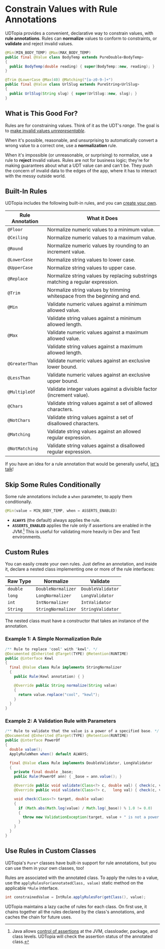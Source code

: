 # Constrain Values with Rule Annotations

UDTopia provides a convenient, declarative way to constrain values, with **rule annotations**.
Rules can **normalize** values to conform to constraints, or **validate** and reject invalid values.

```java
@Min(MIN_BODY_TEMP) @Max(MAX_BODY_TEMP)
public final @Value class BodyTemp extends PureDouble<BodyTemp>
{
  public BodyTemp(double reading) { super(BodyTemp::new, reading); }
}

@Trim @LowerCase @Max(40) @Matching("[a-z0-9-]+")
public final @Value class UrlSlug extends PureString<UrlSlug>
{
  public UrlSlug(String slug) { super(UrlSlug::new, slug); }
}
```

## What is This Good For?

Rules are for constraining values.
Think of it as the UDT's *range*.
The goal is to [make invalid values *unrepresentable*][parse-don't-validate].

[parse-don't-validate]: https://lexi-lambda.github.io/blog/2019/11/05/parse-don-t-validate/

When it's possible, reasonable, and unsurprising to automatically convert a wrong value to a correct one, use a **normalization** rule.

When it's impossible (or unreasonable, or surprising) to normalize, use a rule to **reject** invalid values.
Rules are not for business logic; they're for making guarantees about what a UDT value can and can't be.
They push the concern of invalid data to the edges of the app, where it has to interact with the messy outside world.

## Built-In Rules

UDTopia includes the following built-in rules, and you can [create your own](#custom-rules).

| Rule Annotation | What it Does                                                                   |
|-----------------|--------------------------------------------------------------------------------|
| `@Floor`        | Normalize numeric values to a minimum value.                                   |
| `@Ceiling`      | Normalize numeric values to a maximum value.                                   |
| `@Round`        | Normalize numeric values by rounding to an increment value.                    |
| `@LowerCase`    | Normalize string values to lower case.                                         |
| `@UpperCase`    | Normalize string values to upper case.                                         |
| `@Replace`      | Normalize string values by replacing substrings matching a regular expression. |
| `@Trim`         | Normalize string values by trimming whitespace from the beginning and end.     |
| `@Min`          | Validate numeric values against a minimum allowed value.                       |
|                 | Validate string values against a minimum allowed length.                       |
| `@Max`          | Validate numeric values against a maximum allowed value.                       |
|                 | Validate string values against a maximum allowed length.                       |
| `@GreaterThan`  | Validate numeric values against an exclusive lower bound.                      |
| `@LessThan`     | Validate numeric values against an exclusive upper bound.                      |
| `@MultipleOf`   | Validate integer values against a divisible factor (increment value).          |
| `@Chars`        | Validate string values against a set of allowed characters.                    |
| `@NotChars`     | Validate string values against a set of disallowed characters.                 |
| `@Matching`     | Validate string values against an allowed regular expression.                  |
| `@NotMatching`  | Validate string values against a disallowed regular expression.                |

If you have an idea for a rule annotation that would be generally useful, [let's talk](../CONTRIBUTING.md)!

## Skip Some Rules Conditionally

Some rule annotations include a `when` parameter, to apply them conditionally.

```java
@Min(value = MIN_BODY_TEMP, when = ASSERTS_ENABLED)
```

- **`ALWAYS`** (the default) always applies the rule.
- **`ASSERTS_ENABLED`** applies the rule only if assertions are enabled in the JVM.[^per-class-assertions]
  This is useful for validating more heavily in Dev and Test environments.

[^per-class-assertions]: Java allows [control of assertions][ea] at the JVM, classloader, package, and class levels.
  UDTopia will check the assertion status of the annotated class.

[ea]: https://docs.oracle.com/cd/E19683-01/806-7930/6jgp65ikq/index.html

## Custom Rules

You can easily create your own rules.
Just define an annotation, and inside it, declare a nested class implementing one or more of the rule interfaces:

| Raw Type | Normalize          | Validate          |
|----------|--------------------|-------------------|
| `double` | `DoubleNormalizer` | `DoubleValidator` |
| `long`   | `LongNormalizer`   | `LongValidator`   |
| `int`    | `IntNormalizer`    | `IntValidator`    |
| `String` | `StringNormalizer` | `StringValidator` |

The nested class must have a constructor that takes an instance of the annotation.

### Example 1: A Simple Normalization Rule

```java
/** Rule to replace "cool" with "kewl". */
@Documented @Inherited @Target(TYPE) @Retention(RUNTIME)
public @interface Kewl
{
  final @Value class Rule implements StringNormalizer
  {
    public Rule(Kewl annotation) { }

    @Override public String normalize(String value)
    {
      return value.replace("cool", "kewl");
    }
  }
}
```

### Example 2: A Validation Rule with Parameters

```java
/** Rule to validate that the value is a power of a specified base. */
@Documented @Inherited @Target(TYPE) @Retention(RUNTIME)
public @interface PowerOf
{
  double value();
  ApplyRuleWhen when() default ALWAYS;

  final @Value class Rule implements DoubleValidator, LongValidator
  {
    private final double _base;
    public Rule(PowerOf ann) { _base = ann.value(); }

    @Override public void validate(Class<?> c, double val) { check(c, val); }
    @Override public void validate(Class<?> c,   long val) { check(c, val); }

    void check(Class<?> target, double value)
    {
      if (Math.abs(Math.log(value) / Math.log(_base)) % 1.0 != 0.0)
      {
        throw new ValidationException(target, value + " is not a power of " + _base);
      }
    }
  }
}
```

## Use Rules in Custom Classes

UDTopia's `Pure*` classes have built-in support for rule annotations, but you can use them in your own classes, too!

Rules are associated with the annotated class.
To apply the rules to a value, use the `applyRulesFor(annotatedClass, value)` static method on the applicable `*Rule` interface.

```java
int constrainedValue = IntRule.applyRulesFor(getClass(), value);
```

UDTopia maintains a lazy cache of rules for each class.
On first use, it chains together all the rules declared by the class's annotations, and caches the chain for future uses.
